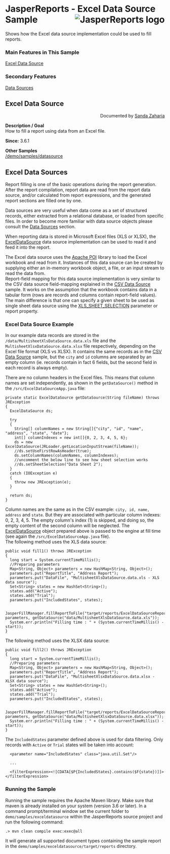 
# JasperReports - Excel Data Source Sample <img src="https://jasperreports.sourceforge.net/resources/jasperreports.svg" alt="JasperReports logo" align="right"/>

Shows how the Excel data source implementation could be used to fill reports.

### Main Features in This Sample

[Excel Data Source](#exceldatasource)

### Secondary Features
[Data Sources](../datasource/README.md#datasources)

## <a name='exceldatasource'>Excel</a> Data Source
<div align="right">Documented by <a href='mailto:shertage@users.sourceforge.net'>Sanda Zaharia</a></div>

**Description / Goal**\
How to fill a report using data from an Excel file.

**Since:** 3.6.1

**Other Samples**\
[/demo/samples/datasource](../datasource)

## Excel Data Sources

Report filling is one of the basic operations during the report generation. After the report compilation, report data are read from the report data source, and/or calculated from report expressions, and the generated report sections are filled one by one.

Data sources are very useful when data come as a set of structured records, either extracted from a relational database, or loaded from specific files. In order to become more familiar with data source objects please consult the [Data Sources](../datasource/README.md#datasources) section.

When reporting data is stored in Microsoft Excel files (XLS or XLSX), the [ExcelDataSource](https://jasperreports.sourceforge.net/api/net/sf/jasperreports/poi/data/ExcelDataSource.html) data source implementation can be used to read it and feed it into the report.

The Excel data source uses the [Apache POI](https://poi.apache.org/) library to load the Excel workbook and read from it. Instances of this data source can be created by supplying either an in-memory workbook object, a file, or an input stream to read the data from.\
Report-field mapping for this data source implementation is very similar to the CSV data source field-mapping explained in the [CSV Data Source](../csvdatasource/README.md#csvdatasource) sample. It works on the assumption that the workbook contains data in a tabular form (rows are records and columns contain report-field values). The main difference is that one can specify a given sheet to be used as single sheet data source using the [XLS_SHEET_SELECTION](https://jasperreports.sourceforge.net/api/net/sf/jasperreports/engine/query/AbstractXlsQueryExecuterFactory.html#XLS_SHEET_SELECTION) parameter or report property.

### Excel Data Source Example

In our example data records are stored in the `/data/MultisheetXlsDataSource.data.xls` file and the `MultisheetXlsxDataSource.data.xlsx` file respectively, depending on the Excel file format (XLS vs XLSX). It contains the same records as in the [CSV Data Source](../csvdatasource/README.md#csvdatasource) sample, but the `city` and `id` columns are separated by an empty column (ie. records contain in fact 6 fields, but the second field in each record is always empty).

There are no column headers in the Excel files. This means that column names are set independently, as shown in the `getDataSource()` method in the `/src/ExcelDataSourceApp.java` file:

```
private static ExcelDataSource getDataSource(String fileName) throws JRException
{
  ExcelDataSource ds;

  try
  {
    String[] columnNames = new String[]{"city", "id", "name", "address", "state", "date"};
    int[] columnIndexes = new int[]{0, 2, 3, 4, 5, 6};
    ds = new ExcelDataSource(JRLoader.getLocationInputStream(fileName));
    //ds.setUseFirstRowAsHeader(true);
    ds.setColumnNames(columnNames, columnIndexes);
    //uncomment the below line to see how sheet selection works
    //ds.setSheetSelection("Data Sheet 2");
  }
  catch (IOException e)
  {
    throw new JRException(e);
  }

  return ds;
}
```

Column names are the same as in the CSV example: `city, id, name, address` and `state`. But they are associated with particular column indexes: 0, 2, 3, 4, 5. The empty column's index (1) is skipped, and doing so, the empty content of the second column will be neglected.
The [ExcelDataSource](https://jasperreports.sourceforge.net/api/net/sf/jasperreports/poi/data/ExcelDataSource.html) object prepared above is passed to the engine at fill time (see again the `/src/ExcelDataSourceApp.java` file).\
The following method uses the XLS data source:

```
public void fill1() throws JRException
{
  long start = System.currentTimeMillis();
  //Preparing parameters
  Map<String, Object> parameters = new HashMap<String, Object>();
  parameters.put("ReportTitle", "Address Report");
  parameters.put("DataFile", "MultisheetXlsDataSource.data.xls - XLS data source");
  Set<String> states = new HashSet<String>();
  states.add("Active");
  states.add("Trial");
  parameters.put("IncludedStates", states);

  JasperFillManager.fillReportToFile("target/reports/ExcelDataSourceReport.jasper", parameters, getDataSource("data/MultisheetXlsDataSource.data.xls"));
  System.err.println("Filling time : " + (System.currentTimeMillis() - start));
}
```

The following method uses the XLSX data source:

```
public void fill2() throws JRException
{
  long start = System.currentTimeMillis();
  //Preparing parameters
  Map<String, Object> parameters = new HashMap<String, Object>();
  parameters.put("ReportTitle", "Address Report");
  parameters.put("DataFile", "MultisheetXlsxDataSource.data.xlsx - XLSX data source");
  Set<String> states = new HashSet<String>();
  states.add("Active");
  states.add("Trial");
  parameters.put("IncludedStates", states);

  JasperFillManager.fillReportToFile("target/reports/ExcelDataSourceReport.jasper", parameters, getDataSource("data/MultisheetXlsxDataSource.data.xlsx"));
  System.err.println("Filling time : " + (System.currentTimeMillis() - start));
}
```

The `IncludedStates` parameter defined above is used for data filtering. Only records with `Active` or `Trial` states will be taken into account:

```
  <parameter name="IncludedStates" class="java.util.Set"/>

  ...

  <filterExpression><![CDATA[$P{IncludedStates}.contains($F{state})]]></filterExpression>
```

### Running the Sample

Running the sample requires the Apache Maven library. Make sure that maven is already installed on your system (version 3.6 or later).
In a command prompt/terminal window set the current folder to `demo/samples/exceldatasource` within the JasperReports source project and run the following command:

```
.> mvn clean compile exec:exec@all
```

It will generate all supported document types containing the sample report in the `demo/samples/exceldatasource/target/reports` directory.
